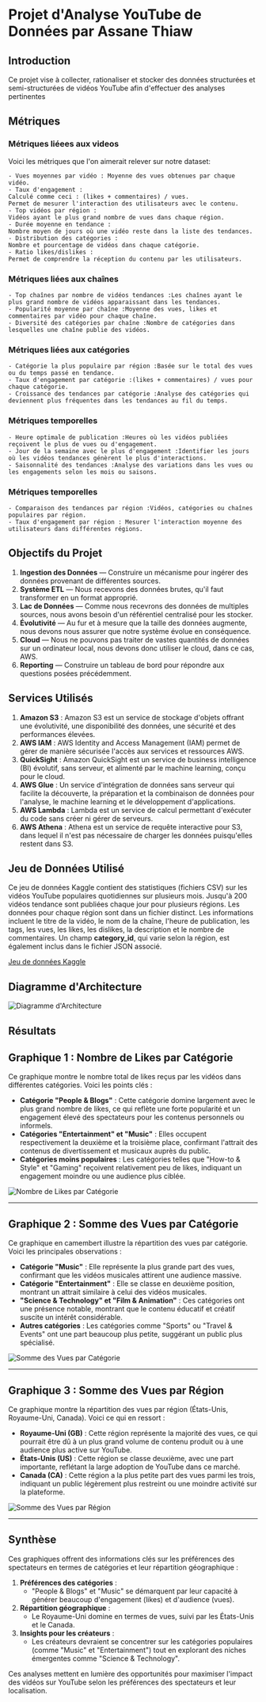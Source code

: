 # Projet d'Analyse YouTube de Données par Assane Thiaw

## Introduction
Ce projet vise à collecter, rationaliser et stocker des données structurées et semi-structurées de vidéos YouTube afin d'effectuer des analyses pertinentes
 
## Métriques
### Métriques liéees aux videos

Voici les métriques que l'on aimerait relever sur notre dataset:

    - Vues moyennes par vidéo : Moyenne des vues obtenues par chaque vidéo.
    - Taux d'engagement :
    Calculé comme ceci : (likes + commentaires) / vues.
    Permet de mesurer l'interaction des utilisateurs avec le contenu.
    - Top vidéos par région :
    Vidéos ayant le plus grand nombre de vues dans chaque région.
    - Durée moyenne en tendance :
    Nombre moyen de jours où une vidéo reste dans la liste des tendances.
    - Distribution des catégories :
    Nombre et pourcentage de vidéos dans chaque catégorie.
    - Ratio likes/dislikes :
    Permet de comprendre la réception du contenu par les utilisateurs.

### Métriques liées aux chaînes
    - Top chaînes par nombre de vidéos tendances :Les chaînes ayant le plus grand nombre de vidéos apparaissant dans les tendances.
    - Popularité moyenne par chaîne :Moyenne des vues, likes et commentaires par vidéo pour chaque chaîne.
    - Diversité des catégories par chaîne :Nombre de catégories dans lesquelles une chaîne publie des vidéos.

### Métriques liées aux catégories
    - Catégorie la plus populaire par région :Basée sur le total des vues ou du temps passé en tendance.
    - Taux d'engagement par catégorie :(likes + commentaires) / vues pour chaque catégorie.
    - Croissance des tendances par catégorie :Analyse des catégories qui deviennent plus fréquentes dans les tendances au fil du temps.

### Métriques temporelles
    - Heure optimale de publication :Heures où les vidéos publiées reçoivent le plus de vues ou d'engagement.
    - Jour de la semaine avec le plus d'engagement :Identifier les jours où les vidéos tendances génèrent le plus d'interactions.
    - Saisonnalité des tendances :Analyse des variations dans les vues ou les engagements selon les mois ou saisons.

### Métriques temporelles
    - Comparaison des tendances par région :Vidéos, catégories ou chaînes populaires par région.
    - Taux d'engagement par région : Mesurer l'interaction moyenne des utilisateurs dans différentes régions.

## Objectifs du Projet
1. **Ingestion des Données** — Construire un mécanisme pour ingérer des données provenant de différentes sources.
2. **Système ETL** — Nous recevons des données brutes, qu'il faut transformer en un format approprié.
3. **Lac de Données** — Comme nous recevrons des données de multiples sources, nous avons besoin d'un référentiel centralisé pour les stocker.
4. **Évolutivité** — Au fur et à mesure que la taille des données augmente, nous devons nous assurer que notre système évolue en conséquence.
5. **Cloud** — Nous ne pouvons pas traiter de vastes quantités de données sur un ordinateur local, nous devons donc utiliser le cloud, dans ce cas, AWS.
6. **Reporting** — Construire un tableau de bord pour répondre aux questions posées précédemment.

## Services Utilisés
1. **Amazon S3** : Amazon S3 est un service de stockage d'objets offrant une évolutivité, une disponibilité des données, une sécurité et des performances élevées.
2. **AWS IAM** : AWS Identity and Access Management (IAM) permet de gérer de manière sécurisée l'accès aux services et ressources AWS.
3. **QuickSight** : Amazon QuickSight est un service de business intelligence (BI) évolutif, sans serveur, et alimenté par le machine learning, conçu pour le cloud.
4. **AWS Glue** : Un service d'intégration de données sans serveur qui facilite la découverte, la préparation et la combinaison de données pour l'analyse, le machine learning et le développement d'applications.
5. **AWS Lambda** : Lambda est un service de calcul permettant d'exécuter du code sans créer ni gérer de serveurs.
6. **AWS Athena** : Athena est un service de requête interactive pour S3, dans lequel il n'est pas nécessaire de charger les données puisqu'elles restent dans S3.

## Jeu de Données Utilisé
Ce jeu de données Kaggle contient des statistiques (fichiers CSV) sur les vidéos YouTube populaires quotidiennes sur plusieurs mois. Jusqu'à 200 vidéos tendance sont publiées chaque jour pour plusieurs régions. Les données pour chaque région sont dans un fichier distinct. Les informations incluent le titre de la vidéo, le nom de la chaîne, l'heure de publication, les tags, les vues, les likes, les dislikes, la description et le nombre de commentaires. Un champ **category_id**, qui varie selon la région, est également inclus dans le fichier JSON associé.

[Jeu de données Kaggle](https://www.kaggle.com/datasets/datasnaek/youtube-new)

## Diagramme d'Architecture
![Diagramme d'Architecture](architecture.jpeg)

## Résultats


## **Graphique 1 : Nombre de Likes par Catégorie**
Ce graphique montre le nombre total de likes reçus par les vidéos dans différentes catégories. Voici les points clés :
- **Catégorie "People & Blogs"** : Cette catégorie domine largement avec le plus grand nombre de likes, ce qui reflète une forte popularité et un engagement élevé des spectateurs pour les contenus personnels ou informels.
- **Catégories "Entertainment" et "Music"** : Elles occupent respectivement la deuxième et la troisième place, confirmant l'attrait des contenus de divertissement et musicaux auprès du public.
- **Catégories moins populaires** : Les catégories telles que "How-to & Style" et "Gaming" reçoivent relativement peu de likes, indiquant un engagement moindre ou une audience plus ciblée.

![Nombre de Likes par Catégorie](count-of-likes-by-snt.jpg) 

---

## **Graphique 2 : Somme des Vues par Catégorie**
Ce graphique en camembert illustre la répartition des vues par catégorie. Voici les principales observations :
- **Catégorie "Music"** : Elle représente la plus grande part des vues, confirmant que les vidéos musicales attirent une audience massive.
- **Catégorie "Entertainment"** : Elle se classe en deuxième position, montrant un attrait similaire à celui des vidéos musicales.
- **"Science & Technology" et "Film & Animation"** : Ces catégories ont une présence notable, montrant que le contenu éducatif et créatif suscite un intérêt considérable.
- **Autres catégories** : Les catégories comme "Sports" ou "Travel & Events" ont une part beaucoup plus petite, suggérant un public plus spécialisé.

![Somme des Vues par Catégorie](sum_of_view_by_sn.jpg)

---

## **Graphique 3 : Somme des Vues par Région**
Ce graphique montre la répartition des vues par région (États-Unis, Royaume-Uni, Canada). Voici ce qui en ressort :
- **Royaume-Uni (GB)** : Cette région représente la majorité des vues, ce qui pourrait être dû à un plus grand volume de contenu produit ou à une audience plus active sur YouTube.
- **États-Unis (US)** : Cette région se classe deuxième, avec une part importante, reflétant la large adoption de YouTube dans ce marché.
- **Canada (CA)** : Cette région a la plus petite part des vues parmi les trois, indiquant un public légèrement plus restreint ou une moindre activité sur la plateforme.

![Somme des Vues par Région](sumofview_by_rg.jpg)

---

## **Synthèse**
Ces graphiques offrent des informations clés sur les préférences des spectateurs en termes de catégories et leur répartition géographique :
1. **Préférences des catégories** :
   - "People & Blogs" et "Music" se démarquent par leur capacité à générer beaucoup d'engagement (likes) et d'audience (vues).
2. **Répartition géographique** :
   - Le Royaume-Uni domine en termes de vues, suivi par les États-Unis et le Canada.
3. **Insights pour les créateurs** :
   - Les créateurs devraient se concentrer sur les catégories populaires (comme "Music" et "Entertainment") tout en explorant des niches émergentes comme "Science & Technology".

Ces analyses mettent en lumière des opportunités pour maximiser l'impact des vidéos sur YouTube selon les préférences des spectateurs et leur localisation.
